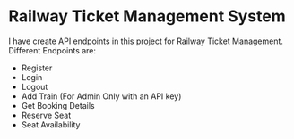 # Railway Ticket Management System

I have create API endpoints in this project for Railway Ticket Management.
Different Endpoints are: 
* Register
* Login
* Logout
* Add Train (For Admin Only with an API key)
* Get Booking Details
* Reserve Seat
* Seat Availability


